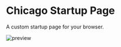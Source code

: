 # Chicago Startup Page

A custom startup page for your browser. 

![preview](https://github.com/timothypholmes/startup-page/blob/main/preview.png)